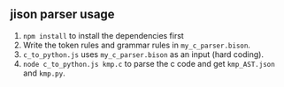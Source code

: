 ## jison parser usage

1. `npm install` to install the dependencies first
2. Write the token rules and grammar rules in `my_c_parser.bison`.
3. `c_to_python.js` uses `my_c_parser.bison` as an input (hard coding).
4. `node c_to_python.js kmp.c` to parse the c code and get `kmp_AST.json` and `kmp.py`.
